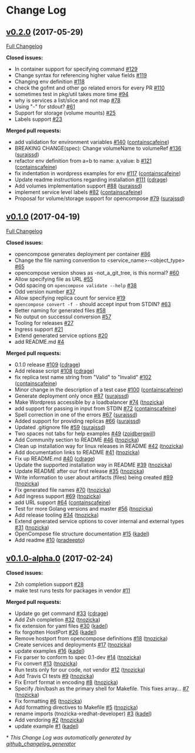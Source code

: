 # Change Log

## [v0.2.0](https://github.com/redhat-developer/opencompose/tree/v0.2.0) (2017-05-29)
[Full Changelog](https://github.com/redhat-developer/opencompose/compare/v0.1.0...v0.2.0)

**Closed issues:**

- In container support for specifying command [\#129](https://github.com/redhat-developer/opencompose/issues/129)
- Change syntax for referencing higher value fields [\#119](https://github.com/redhat-developer/opencompose/issues/119)
- Changing env definition [\#118](https://github.com/redhat-developer/opencompose/issues/118)
- check the gofmt and other go related errors for every PR [\#110](https://github.com/redhat-developer/opencompose/issues/110)
- sometimes test in pkg/util takes more time [\#94](https://github.com/redhat-developer/opencompose/issues/94)
- why is services a list/slice and not map [\#78](https://github.com/redhat-developer/opencompose/issues/78)
- Using "-" for stdout? [\#61](https://github.com/redhat-developer/opencompose/issues/61)
- Support for storage \(volume mounts\) [\#25](https://github.com/redhat-developer/opencompose/issues/25)
- Labels support [\#23](https://github.com/redhat-developer/opencompose/issues/23)

**Merged pull requests:**

- add validation for environment variables [\#140](https://github.com/redhat-developer/opencompose/pull/140) ([containscafeine](https://github.com/containscafeine))
- BREAKING CHANGE\(spec\): Change volumeName to volumeRef [\#136](https://github.com/redhat-developer/opencompose/pull/136) ([surajssd](https://github.com/surajssd))
- refactor env definition from a=b to name: a,value: b [\#121](https://github.com/redhat-developer/opencompose/pull/121) ([containscafeine](https://github.com/containscafeine))
- fix indentation in wordpress examples for env [\#117](https://github.com/redhat-developer/opencompose/pull/117) ([containscafeine](https://github.com/containscafeine))
- Update readme instructions regarding installation [\#111](https://github.com/redhat-developer/opencompose/pull/111) ([cdrage](https://github.com/cdrage))
- Add volumes implementation support [\#88](https://github.com/redhat-developer/opencompose/pull/88) ([surajssd](https://github.com/surajssd))
- implement service level labels [\#82](https://github.com/redhat-developer/opencompose/pull/82) ([containscafeine](https://github.com/containscafeine))
- Proposal for volume/storage support for opencompose [\#79](https://github.com/redhat-developer/opencompose/pull/79) ([surajssd](https://github.com/surajssd))

## [v0.1.0](https://github.com/redhat-developer/opencompose/tree/v0.1.0) (2017-04-19)
[Full Changelog](https://github.com/redhat-developer/opencompose/compare/v0.1.0-alpha.0...v0.1.0)

**Closed issues:**

- opencompose generates deployment per container [\#86](https://github.com/redhat-developer/opencompose/issues/86)
- Change the file naming convention to \<service\_name\>-\<object\_type\> [\#65](https://github.com/redhat-developer/opencompose/issues/65)
- opencompose version shows as -not\_a\_git\_tree, is this normal? [\#60](https://github.com/redhat-developer/opencompose/issues/60)
- Allow specifying file as URL [\#55](https://github.com/redhat-developer/opencompose/issues/55)
- Odd spacing on `opencompose validate --help` [\#38](https://github.com/redhat-developer/opencompose/issues/38)
- Odd version number [\#37](https://github.com/redhat-developer/opencompose/issues/37)
- Allow specifying replica count for service [\#19](https://github.com/redhat-developer/opencompose/issues/19)
- `opencompose convert -f -` should accept input from STDIN? [\#63](https://github.com/redhat-developer/opencompose/issues/63)
- Better naming for generated files [\#58](https://github.com/redhat-developer/opencompose/issues/58)
- No output on successul conversion [\#57](https://github.com/redhat-developer/opencompose/issues/57)
- Tooling for releases [\#27](https://github.com/redhat-developer/opencompose/issues/27)
- Ingress support [\#21](https://github.com/redhat-developer/opencompose/issues/21)
- Extend generated service options [\#20](https://github.com/redhat-developer/opencompose/issues/20)
- add README.md [\#4](https://github.com/redhat-developer/opencompose/issues/4)

**Merged pull requests:**

- 0.1.0 release [\#109](https://github.com/redhat-developer/opencompose/pull/109) ([cdrage](https://github.com/cdrage))
- Add release script [\#108](https://github.com/redhat-developer/opencompose/pull/108) ([cdrage](https://github.com/cdrage))
- fix replica test name string from "Valid" to "Invalid" [\#102](https://github.com/redhat-developer/opencompose/pull/102) ([containscafeine](https://github.com/containscafeine))
- Minor change in the description of a test case [\#100](https://github.com/redhat-developer/opencompose/pull/100) ([containscafeine](https://github.com/containscafeine))
- Generate deployment only once [\#87](https://github.com/redhat-developer/opencompose/pull/87) ([surajssd](https://github.com/surajssd))
- Make Wordpress accessible by a loadbalancer [\#74](https://github.com/redhat-developer/opencompose/pull/74) ([tnozicka](https://github.com/tnozicka))
- add support for passing in input from STDIN [\#72](https://github.com/redhat-developer/opencompose/pull/72) ([containscafeine](https://github.com/containscafeine))
- Spell correction in one of the errors [\#67](https://github.com/redhat-developer/opencompose/pull/67) ([surajssd](https://github.com/surajssd))
- Added support for providing replicas [\#66](https://github.com/redhat-developer/opencompose/pull/66) ([surajssd](https://github.com/surajssd))
- Updated .gitignore file [\#59](https://github.com/redhat-developer/opencompose/pull/59) ([surajssd](https://github.com/surajssd))
- Two spaces not tabs for help examples [\#49](https://github.com/redhat-developer/opencompose/pull/49) ([zoidbergwill](https://github.com/zoidbergwill))
- Add Community section to README [\#46](https://github.com/redhat-developer/opencompose/pull/46) ([tnozicka](https://github.com/tnozicka))
- Clean up installation way for linux releases in README [\#42](https://github.com/redhat-developer/opencompose/pull/42) ([tnozicka](https://github.com/tnozicka))
- Add documentation links to README [\#41](https://github.com/redhat-developer/opencompose/pull/41) ([tnozicka](https://github.com/tnozicka))
- Fix up README.md [\#40](https://github.com/redhat-developer/opencompose/pull/40) ([cdrage](https://github.com/cdrage))
- Update the supported installation way in README [\#39](https://github.com/redhat-developer/opencompose/pull/39) ([tnozicka](https://github.com/tnozicka))
- Update README after our first release [\#35](https://github.com/redhat-developer/opencompose/pull/35) ([tnozicka](https://github.com/tnozicka))
- Write information to user about artifacts \(files\) being created [\#89](https://github.com/redhat-developer/opencompose/pull/89) ([tnozicka](https://github.com/tnozicka))
- Fix generated file names [\#70](https://github.com/redhat-developer/opencompose/pull/70) ([tnozicka](https://github.com/tnozicka))
- Add ingress support [\#69](https://github.com/redhat-developer/opencompose/pull/69) ([tnozicka](https://github.com/tnozicka))
- add URL support [\#64](https://github.com/redhat-developer/opencompose/pull/64) ([containscafeine](https://github.com/containscafeine))
- Test for more Golang versions and master [\#56](https://github.com/redhat-developer/opencompose/pull/56) ([tnozicka](https://github.com/tnozicka))
- Add release tooling [\#34](https://github.com/redhat-developer/opencompose/pull/34) ([tnozicka](https://github.com/tnozicka))
- Extend generated service options to cover internal and external types [\#31](https://github.com/redhat-developer/opencompose/pull/31) ([tnozicka](https://github.com/tnozicka))
- OpenCompose file structure documentation [\#15](https://github.com/redhat-developer/opencompose/pull/15) ([kadel](https://github.com/kadel))
- Add readme [\#10](https://github.com/redhat-developer/opencompose/pull/10) ([pradeepto](https://github.com/pradeepto))

## [v0.1.0-alpha.0](https://github.com/redhat-developer/opencompose/tree/v0.1.0-alpha.0) (2017-02-24)
**Closed issues:**

- Zsh completion support [\#28](https://github.com/redhat-developer/opencompose/issues/28)
- make test runs tests for packages in vendor [\#11](https://github.com/redhat-developer/opencompose/issues/11)

**Merged pull requests:**

- Update go get command [\#33](https://github.com/redhat-developer/opencompose/pull/33) ([cdrage](https://github.com/cdrage))
- Add Zsh completion [\#32](https://github.com/redhat-developer/opencompose/pull/32) ([tnozicka](https://github.com/tnozicka))
- fix extension for yaml files [\#30](https://github.com/redhat-developer/opencompose/pull/30) ([kadel](https://github.com/kadel))
- fix forgotten HostPort [\#26](https://github.com/redhat-developer/opencompose/pull/26) ([kadel](https://github.com/kadel))
- Remove hostport from opencompose definitions [\#18](https://github.com/redhat-developer/opencompose/pull/18) ([tnozicka](https://github.com/tnozicka))
- Create services and deployments [\#17](https://github.com/redhat-developer/opencompose/pull/17) ([tnozicka](https://github.com/tnozicka))
- update examples [\#16](https://github.com/redhat-developer/opencompose/pull/16) ([kadel](https://github.com/kadel))
- Fix parser to conform to spec 0.1-dev [\#14](https://github.com/redhat-developer/opencompose/pull/14) ([tnozicka](https://github.com/tnozicka))
- Fix convert [\#13](https://github.com/redhat-developer/opencompose/pull/13) ([tnozicka](https://github.com/tnozicka))
- Run tests only for our code, not vendor [\#12](https://github.com/redhat-developer/opencompose/pull/12) ([tnozicka](https://github.com/tnozicka))
- Add Travis CI tests [\#9](https://github.com/redhat-developer/opencompose/pull/9) ([tnozicka](https://github.com/tnozicka))
- Fix Errorf format in encoding [\#8](https://github.com/redhat-developer/opencompose/pull/8) ([tnozicka](https://github.com/tnozicka))
- Specify /bin/bash as the primary shell for Makefile. This fixes array… [\#7](https://github.com/redhat-developer/opencompose/pull/7) ([tnozicka](https://github.com/tnozicka))
- Fix formatting [\#6](https://github.com/redhat-developer/opencompose/pull/6) ([tnozicka](https://github.com/tnozicka))
- Add formatting directives to Makefile [\#5](https://github.com/redhat-developer/opencompose/pull/5) ([tnozicka](https://github.com/tnozicka))
- rename imports \(tnozicka-\>redhat-developer\) [\#3](https://github.com/redhat-developer/opencompose/pull/3) ([kadel](https://github.com/kadel))
- Add vendoring [\#2](https://github.com/redhat-developer/opencompose/pull/2) ([tnozicka](https://github.com/tnozicka))
- update example [\#1](https://github.com/redhat-developer/opencompose/pull/1) ([kadel](https://github.com/kadel))



\* *This Change Log was automatically generated by [github_changelog_generator](https://github.com/skywinder/Github-Changelog-Generator)*